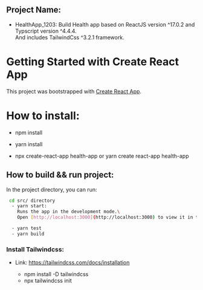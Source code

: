 ## Project Name:

- HealthApp_1203: Build Health app based on ReactJS version ^17.0.2 and Typscript version ^4.4.4.\
  And includes TailwindCss ^3.2.1 framework.

# Getting Started with Create React App

This project was bootstrapped with [Create React App](https://github.com/facebook/create-react-app).

# How to install:

- npm install
- yarn install

- npx create-react-app health-app or yarn create react-app health-app

## How to build && run project:

In the project directory, you can run:

```bash
 cd src/ directory
  - yarn start:
    Runs the app in the development mode.\
    Open [http://localhost:3000](http://localhost:3000) to view it in the browser.

  - yarn test
  - yarn build
```

### Install Tailwindcss:

- Link: https://tailwindcss.com/docs/installation

  - npm install -D tailwindcss
  - npx tailwindcss init
